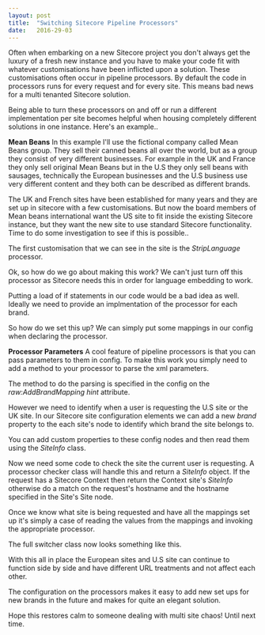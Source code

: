 ```yaml
---
layout: post
title:  "Switching Sitecore Pipeline Processors"
date:   2016-29-03
---
```


<p class="intro"><span class="dropcap">O</span>ften when embarking on a new Sitecore project you don't always get the luxury of a fresh new instance and you have to make your code fit with whatever customisations have been inflicted upon a solution. These customisations often occur in pipeline processors. By default the code in processors runs for every request and for every site. This means bad news for a multi tenanted Sitecore solution.
</p>

Being able to turn these processors on and off or run a different implementation per site becomes helpful when housing completely different solutions in one instance. Here's an example..

<strong>Mean Beans</strong>
In this example I'll use the fictional company called Mean Beans group. They sell their canned beans all over the world, but as a group they consist of very different businesses. For example in the UK and France they only sell original Mean Beans but in the U.S they only sell beans with sausages, technically the European businesses and the U.S business use very different content and they both can be described as different brands.

The UK and French sites have been established for many years and they are set up in sitecore with a few customisations. But now the board members of Mean beans international want the US site to fit inside the existing Sitecore instance, but they want the new site to use standard Sitecore functionality. Time to do some investigation to see if this is possible..

The first customisation that we can see in the site is the <em>StripLanguage</em> processor.

<script src="https://gist.github.com/ianjohngraham/8efe0cc90370c4ed246e.js"></script>

Ok, so how do we go about making this work? We can't just turn off this processor as Sitecore needs this in order for language embedding to work.

Putting a load of if statements in our code would be a bad idea as well. Ideally we need to provide an implmentation of the processor for each brand.

So how do we set this up? We can simply put some mappings in our config when declaring the processor.

<script src="https://gist.github.com/ianjohngraham/66ffbcd04a93abd94362.js"></script>

<strong>Processor Parameters</strong>
A cool feature of pipeline processors is that you can pass parameters to them in config. To make this work you simply need to add a method to your processor to parse the xml parameters.

<script src="https://gist.github.com/ianjohngraham/5763bccbf33ad234aa95.js"></script>

The method to do the parsing is specified in the config on the <em>raw:AddBrandMapping </em> <em>hint</em> attribute.

However we need to identify when a user is requesting the U.S site or the UK site. In our Sitecore site configuration elements we can add a new <em>brand</em> property to the each site's node to identify which brand the site belongs to.

<script src="https://gist.github.com/ianjohngraham/1aa398b857151632e0dc.js"></script>

You can add custom properties to these config nodes and then read them using the <em>SiteInfo</em> class.

<script src="https://gist.github.com/ianjohngraham/5f9b2d0c0b1752b47145.js"></script>

Now we need some code to check the site the current user is requesting. A processor checker class will handle this and return a <em>SiteInfo</em> object. If the request has a Sitecore Context then return the Context site's <em>SiteInfo</em> otherwise do a match on the request's hostname and the hostname specified in the Site's Site node.

<script src="https://gist.github.com/ianjohngraham/3db1f534086b63726690.js"></script>

Once we know what site is being requested and have all the mappings set up it's simply a case of reading the values from the mappings and invoking the appropriate processor.

The full switcher class now looks something like this.

<script src="https://gist.github.com/ianjohngraham/68c6e6bc93e452041dde.js"></script>

With this all in place the European sites and U.S site can continue to function side by side and have different URL treatments and not affect each other.

The configuration on the processors makes it easy to add new set ups for new brands in the future and makes for quite an elegant solution.

Hope this restores calm to someone dealing with multi site chaos! Until next time.


